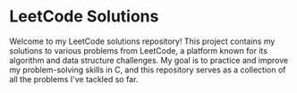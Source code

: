 # LeetCode Solutions

Welcome to my LeetCode solutions repository! This project contains my solutions to various problems from LeetCode, a platform known for its algorithm and data structure challenges. My goal is to practice and improve my problem-solving skills in C, and this repository serves as a collection of all the problems I've tackled so far.
